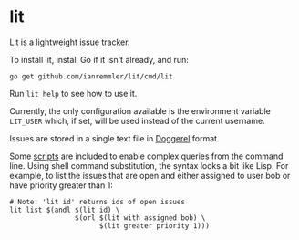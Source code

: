 lit
===

Lit is a lightweight issue tracker.

To install lit, install Go if it isn't already, and run:

```
go get github.com/ianremmler/lit/cmd/lit
```

Run `lit help` to see how to use it.

Currently, the only configuration available is the environment variable
`LIT_USER` which, if set, will be used instead of the current username.

Issues are stored in a single text file in
[Doggerel](https://github.com/ianremmler/dgrl) format.

Some [scripts](https://github.com/ianremmler/lit/tree/master/scripts) are
included to enable complex queries from the command line.  Using shell command
substitution, the syntax looks a bit like Lisp.  For example, to list the
issues that are open and either assigned to user bob or have priority greater
than 1:

```
# Note: 'lit id' returns ids of open issues
lit list $(andl $(lit id) \
                $(orl $(lit with assigned bob) \
                      $(lit greater priority 1)))
```
